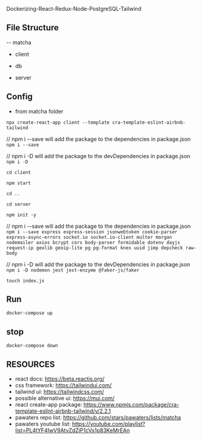 Dockerizing-React-Redux-Node-PostgreSQL-Tailwind

## File Structure

-- matcha

-   client

-   db

-   server

## Config

-   from matcha folder

`npx create-react-app client --template cra-template-eslint-airbnb-tailwind`

// npm i --save will add the package to the dependencies in package.json
`npm i --save `

// npm i -D will add the package to the devDependencies in package.json
`npm i -D `

`cd client`

`npm start`

`cd ..`

`cd server`

`npm init -y`

// npm i --save will add the package to the dependencies in package.json
`npm i --save express express-session jsonwebtoken cookie-parser express-async-errors socket.io socket.io-client multer morgan nodemailer axios bcrypt cors body-parser formidable dotenv dayjs request-ip geolib geoip-lite pg pg-format knex uuid jimp depcheck raw-body`

// npm i -D will add the package to the devDependencies in package.json
`npm i -D nodemon jest jest-enzyme @faker-js/faker`

`touch index.js`

## Run

`docker-compose up`

## stop

`docker-compose down`

## RESOURCES

-   react docs: https://beta.reactjs.org/
-   css framework: https://tailwindui.com/
-   tailwind ui: https://tailwindcss.com/
-   possible alternative ui: https://mui.com/
-   react create-app package: https://www.npmjs.com/package/cra-template-eslint-airbnb-tailwind/v/2.2.1
-   pawaters repo list: https://github.com/stars/pawaters/lists/matcha
-   pawaters youtube list: https://youtube.com/playlist?list=PL4tYF4IwV9AtvZdZjP1cVs1p83KeMrEAn
